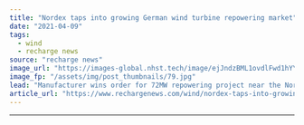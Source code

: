 ```yaml
---
title: "Nordex taps into growing German wind turbine repowering market"
date: "2021-04-09"
tags: 
  - wind
  - recharge news
source: "recharge news"
image_url: "https://images-global.nhst.tech/image/ejJndzBML1ovdlFwd1hYYmdoOTRUa2tRMXNQRjBacUtGamkvcXVXeklRbz0=/nhst/binary/b26f5e42cd8aa4ca516feb2dc1d25de0"
image_fp: "/assets/img/post_thumbnails/79.jpg"
lead: "Manufacturer wins order for 72MW repowering project near the North Sea coast"
article_url: "https://www.rechargenews.com/wind/nordex-taps-into-growing-german-wind-turbine-repowering-market/2-1-993250"
---
```


---
